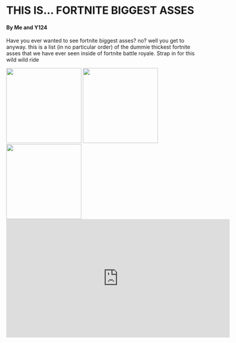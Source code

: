 <html>
    <body>
      <h1>THIS IS... FORTNITE BIGGEST ASSES</h1>
      <h4>By Me and Y124</h4>
      <p>
        Have you ever wanted to see fortnite biggest asses? no? well you get to anyway. this is a list (in no particular order) of the dummie thickest fortnite asses that we have ever seen inside of fortnite battle royale. Strap in for this wild wild ride
      </p>
        <img src="https://pbs.twimg.com/media/EvGeQ17XIAMCYzF.jpg" width="200px">
         <img src="https://www.gamebyte.com/wp-content/uploads/2018/10/maxresdefault-6.jpg" width="200px">
          <img src="https://preview.redd.it/9a464vgusr451.jpg" width="200px">
          <iframe width="595" height="316" src="https://www.youtube.com/embed/UldebI-QTFk" title=""I'm not sexist. Being sexist is WRONG. And being wrong is for women."" frameborder="0" allow="accelerometer; autoplay; clipboard-write; encrypted-media; gyroscope; picture-in-picture" allowfullscreen></iframe>
    </body>
</html>

